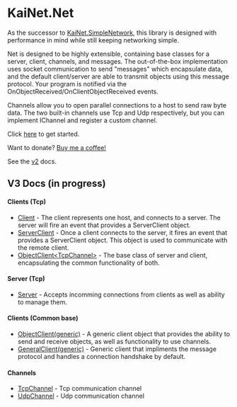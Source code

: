 # KaiNet.Net

As the successor to [KaiNet.SimpleNetwork](https://github.com/KaiNet-X/simple-network-library), this library is designed with 
performance in mind while still keeping networking simple.

Net is designed to be highly extensible, containing base classes for a server, client, channels, and messages. The out-of-the-box implementation uses socket communication to send "messages" which encapsulate data, and the default client/server are able to transmit objects using this message protocol. Your program is notified via the OnObjectReceived/OnClientObjectReceived events. 

Channels allow you to open parallel connections to a host to send raw byte data. The two built-in channels use Tcp and Udp respectively, but you can implement IChannel and register a custom channel.

Click [here](https://github.com/KaiNet-X/Network/blob/master/Docs/GettingStarted.md) to get started.

Want to donate? [Buy me a coffee!](https://www.buymeacoffee.com/kainet)

See the [v2](https://github.com/KaiNet-X/Network/blob/master/Docs/V2Docs.md) docs.

## V3 Docs (in progress)

#### Clients (Tcp)

- [Client](https://github.com/KaiNet-X/Network/blob/master/Docs/Client.md) - The client represents one host, and connects to a server. The server will fire an event that provides a ServerClient object.
- [ServerClient](https://github.com/KaiNet-X/Network/blob/master/Docs/ServerClient.md) - Once a client connects to the server, it fires an event that provides a ServerClient object. This object is used to communicate with the remote client. 
- [ObjectClient\<TcpChannel\>](https://github.com/KaiNet-X/Network/blob/master/Docs/ObjectClient.md) - The base class of server and client, encapsulating the common functionality of both.

#### Server (Tcp)

- [Server](https://github.com/KaiNet-X/Network/blob/master/Docs/Server.md) - Accepts incomming connections from clients as well as ability to manage them.

#### Clients (Common base)

- [ObjectClient\(generic\)](https://github.com/KaiNet-X/Network/blob/master/Docs/ObjectClient_MainChannel_.md) - A generic client object that provides the ability to send and receive objects, as well as functionality to use channels.
- [GeneralClient\(generic\)](https://github.com/KaiNet-X/Network/blob/master/Docs/GeneralClient.md) - Generic client that impliments the message protocol and handles a connection handshake by default.

#### Channels

- [TcpChannel](https://github.com/KaiNet-X/Network/blob/master/Docs/TcpChannel.md) - Tcp communication channel
- [UdpChannel](https://github.com/KaiNet-X/Network/blob/master/Docs/UdpChannel.md) - Udp communication channel
